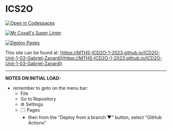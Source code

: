 # ICS2O

[![Open in Codespaces](https://classroom.github.com/assets/launch-codespace-7f7980b617ed060a017424585567c406b6ee15c891e84e1186181d67ecf80aa0.svg)](https://classroom.github.com/open-in-codespaces?assignment_repo_id=13884158)

[![Mr Coxall's Super Linter](https://github.com/MTHS-ICD2O-1-2023/ICD2O-Unit-1-03-Gabriel-Zanardi/workflows/Mr%20Coxall's%20Super%20Linter/badge.svg)](https://github.com/MTHS-ICD2O-1-2023/ICD2O-Unit-1-03-Gabriel-Zanardi/actions)

[![Deploy Pages](https://github.com/MTHS-ICD2O-1-2023/ICD2O-Unit-1-03-Gabriel-Zanardi/workflows/Deploy%20Pages/badge.svg)](https://github.com/MTHS-ICD2O-1-2023/ICD2O-Unit-1-03-Gabriel-Zanardi/actions)

This site can be found at: [https://MTHS-ICD2O-1-2023.github.io/ICD2O-Unit-1-03-Gabriel-Zanardi](https://MTHS-ICD2O-1-2023.github.io/ICD2O-Unit-1-03-Gabriel-Zanardi)

---

**NOTES ON INITIAL LOAD:**
- remember to goto on the menu bar:
  - File
  - Go to Repository
  - ⚙ Settings
  - 🗔 Pages
    - then from the "Deploy from a branch ▼" button, select "GitHub Actions"
